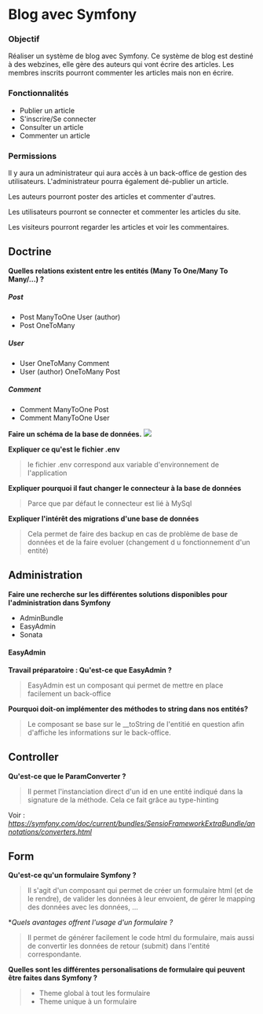 # Blog avec Symfony

### Objectif
Réaliser un système de blog avec Symfony. Ce système de blog est destiné à des webzines, elle gère des auteurs qui vont écrire des articles. Les membres inscrits pourront commenter les articles mais non en écrire.

### Fonctionnalités
* Publier un article
* S'inscrire/Se connecter
* Consulter un article
* Commenter un article

### Permissions
Il y aura un administrateur qui aura accès à un back-office de gestion des utilisateurs. L'administrateur pourra également dé-publier un article.

Les auteurs pourront poster des articles et commenter d'autres.

Les utilisateurs pourront se connecter et commenter les articles du site.

Les visiteurs pourront regarder les articles et voir les commentaires.

## Doctrine
**Quelles relations existent entre les entités (Many To One/Many To Many/...) ?**

##### Post
- Post ManyToOne User (author)
- Post OneToMany

##### User
- User OneToMany Comment
- User (author) OneToMany Post

##### Comment
- Comment ManyToOne Post
- Comment ManyToOne User

**Faire un schéma de la base de données.**
![](https://i.imgur.com/UEIzOQw.png)

**Expliquer ce qu'est le fichier .env**

> le fichier .env correspond aux variable d'environnement
de l'application
  
**Expliquer pourquoi il faut changer le connecteur à la base de données**

> Parce que par défaut le connecteur est lié à MySql

**Expliquer l'intérêt des migrations d'une base de données**

> Cela permet de faire des backup en cas de problème 
de base de données et de la faire evoluer (changement d
u fonctionnement d'un entité)

## Administration

**Faire une recherche sur les différentes solutions disponibles pour l'administration dans Symfony**
- AdminBundle
- EasyAdmin
- Sonata

#### EasyAdmin
**Travail préparatoire : Qu'est-ce que EasyAdmin ?**
> EasyAdmin est un composant qui permet de mettre en place
facilement un back-office

**Pourquoi doit-on implémenter des méthodes to string dans nos entités?**
> Le composant se base sur le __toString de l'entitié 
en question afin d'affiche les informations sur le back-office.

## Controller

**Qu'est-ce que le ParamConverter ?**
> Il permet l'instanciation direct d'un id en une entité indiqué
dans la signature de la méthode. Cela ce fait grâce au 
type-hinting

Voir : *https://symfony.com/doc/current/bundles/SensioFrameworkExtraBundle/annotations/converters.html*

## Form

**Qu'est-ce qu'un formulaire Symfony ?**
> Il s'agit d'un composant qui permet de créer un formulaire html (et de le rendre), de valider les données à leur 
>envoient, de gérer le mapping des données avec les données, ... 
 
 **Quels avantages offrent l'usage d'un formulaire ?*
 > Il permet de générer facilement le code html du formulaire, mais aussi de
 convertir les données de retour (submit) dans l'entité correspondante.

**Quelles sont les différentes personalisations de formulaire qui peuvent être faites dans Symfony ?**
> - Theme global à tout les formulaire
> - Theme unique à un formulaire
